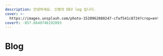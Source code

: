 ```yaml
---
description: 안녕하세요. 신범의 DEV log 입니다.
cover: >-
  https://images.unsplash.com/photo-1520962880247-cfaf541c8724?crop=entropy&cs=tinysrgb&fm=jpg&ixid=MnwxOTcwMjR8MHwxfHNlYXJjaHwzfHxwZWFjZXxlbnwwfHx8fDE2NTMzNTU5Mjg&ixlib=rb-1.2.1&q=80
coverY: -857.6649746192893
---
```


# Blog

